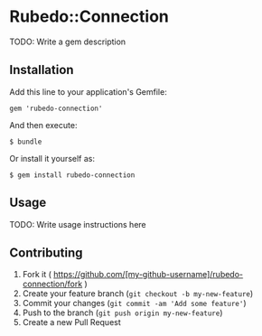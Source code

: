 # Rubedo::Connection

TODO: Write a gem description

## Installation

Add this line to your application's Gemfile:

    gem 'rubedo-connection'

And then execute:

    $ bundle

Or install it yourself as:

    $ gem install rubedo-connection

## Usage

TODO: Write usage instructions here

## Contributing

1. Fork it ( https://github.com/[my-github-username]/rubedo-connection/fork )
2. Create your feature branch (`git checkout -b my-new-feature`)
3. Commit your changes (`git commit -am 'Add some feature'`)
4. Push to the branch (`git push origin my-new-feature`)
5. Create a new Pull Request
